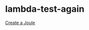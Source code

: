 # lambda-test-again

<a href="http://localhost:8080/joule/create/joule-test/lambda-test-again">Create a Joule</a>
